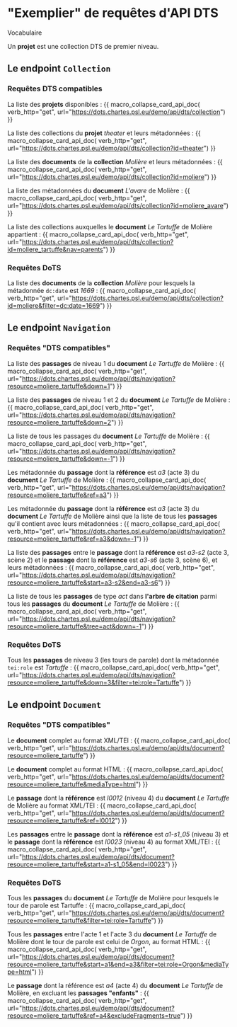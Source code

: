 # "Exemplier" de requêtes d'API DTS

Vocabulaire

Un **projet** est une collection DTS de premier niveau.

## Le endpoint `Collection`

### Requêtes DTS compatibles

La liste des **projets** disponibles : 
{{ macro_collapse_card_api_doc(
  verb_http="get",
  url="https://dots.chartes.psl.eu/demo/api/dts/collection")
}}

La liste des collections du **projet** *theater* et leurs métadonnées : 
{{ macro_collapse_card_api_doc(
  verb_http="get",
  url="https://dots.chartes.psl.eu/demo/api/dts/collection?id=theater")
}}

La liste des **documents** de la **collection** *Molière* et leurs métadonnées : 
{{ macro_collapse_card_api_doc(
  verb_http="get",
  url="https://dots.chartes.psl.eu/demo/api/dts/collection?id=moliere")
}}

La liste des métadonnées du **document** *L'avare* de Molière :
{{ macro_collapse_card_api_doc(
  verb_http="get",
  url="https://dots.chartes.psl.eu/demo/api/dts/collection?id=moliere_avare")
}}

La liste des collections auxquelles le **document** *Le Tartuffe* de Molière appartient : 
{{ macro_collapse_card_api_doc(
  verb_http="get",
  url="https://dots.chartes.psl.eu/demo/api/dts/collection?id=moliere_tartuffe&nav=parents")
}}

### Requêtes DoTS

La liste des **documents** de la **collection** _Molière_ pour lesquels la métadonnée `dc:date` est _1669_ : 
{{ macro_collapse_card_api_doc(
  verb_http="get",
  url="https://dots.chartes.psl.eu/demo/api/dts/collection?id=moliere&filter=dc:date=1669")
}}

## Le endpoint `Navigation`

### Requêtes "DTS compatibles"

La liste des **passages** de niveau 1 du **document** *Le Tartuffe* de Molière :
{{ macro_collapse_card_api_doc(
  verb_http="get",
  url="https://dots.chartes.psl.eu/demo/api/dts/navigation?resource=moliere_tartuffe&down=1")
}}

La liste des **passages** de niveau 1 et 2 du **document** *Le Tartuffe* de Molière :
{{ macro_collapse_card_api_doc(
  verb_http="get",
  url="https://dots.chartes.psl.eu/demo/api/dts/navigation?resource=moliere_tartuffe&down=2")
}}

La liste de tous les passages du **document** *Le Tartuffe* de Molière :
{{ macro_collapse_card_api_doc(
  verb_http="get",
  url="https://dots.chartes.psl.eu/demo/api/dts/navigation?resource=moliere_tartuffe&down=-1")
}}

Les métadonnée du **passage** dont la **référence** est *a3* (acte 3) du **document** *Le Tartuffe* de Molière :
{{ macro_collapse_card_api_doc(
  verb_http="get",
  url="https://dots.chartes.psl.eu/demo/api/dts/navigation?resource=moliere_tartuffe&ref=a3")
}}

Les métadonnée du **passage** dont la **référence** est *a3* (acte 3) du **document** *Le Tartuffe* de Molière ainsi que la liste de tous les **passages** qu'il contient avec leurs métadonnées :
{{ macro_collapse_card_api_doc(
  verb_http="get",
  url="https://dots.chartes.psl.eu/demo/api/dts/navigation?resource=moliere_tartuffe&ref=a3&down=-1")
}}

La liste des **passages** entre le **passage** dont la **référence** est *a3-s2* (acte 3, scène 2) et le **passage** dont la **référence** est *a3-s6* (acte 3, scène 6), et leurs métadonnées :
{{ macro_collapse_card_api_doc(
  verb_http="get",
  url="https://dots.chartes.psl.eu/demo/api/dts/navigation?resource=moliere_tartuffe&start=a3-s2&end=a3-s6")
}}

La liste de tous les **passages** de type _act_ dans **l'arbre de citation** parmi tous les **passages** du **document** _Le Tartuffe_ de Molière :
{{ macro_collapse_card_api_doc(
  verb_http="get",
  url="https://dots.chartes.psl.eu/demo/api/dts/navigation?resource=moliere_tartuffe&tree=act&down=-1")
}}


### Requêtes DoTS

Tous les **passages** de niveau 3 (les tours de parole) dont la métadonnée `tei:role` est *Tartuffe* :
{{ macro_collapse_card_api_doc(
  verb_http="get",
  url="https://dots.chartes.psl.eu/demo/api/dts/navigation?resource=moliere_tartuffe&down=3&filter=tei:role=Tartuffe")
}}

## Le endpoint `Document`

### Requêtes "DTS compatibles"

Le **document** complet au format XML/TEI : 
{{ macro_collapse_card_api_doc(
  verb_http="get",
  url="https://dots.chartes.psl.eu/demo/api/dts/document?resource=moliere_tartuffe")
}}

Le **document** complet au format HTML : 
{{ macro_collapse_card_api_doc(
  verb_http="get",
  url="https://dots.chartes.psl.eu/demo/api/dts/document?resource=moliere_tartuffe&mediaType=html")
}}

Le **passage** dont la **référence** est *l0012* (niveau 4) du **document** *Le Tartuffe* de Molière au format XML/TEI : 
{{ macro_collapse_card_api_doc(
  verb_http="get",
  url="https://dots.chartes.psl.eu/demo/api/dts/document?resource=moliere_tartuffe&ref=l0012")
}}

Les **passages** entre le **passage** dont la **référence** est *a1-s1_05* (niveau 3) et le **passage** dont la **référence** est *l0023* (niveau 4) au format XML/TEI : 
{{ macro_collapse_card_api_doc(
  verb_http="get",
  url="https://dots.chartes.psl.eu/demo/api/dts/document?resource=moliere_tartuffe&start=a1-s1_05&end=l0023")
}}

### Requêtes DoTS

Tous les **passages** du **document** *Le Tartuffe* de Molière pour lesquels le tour de parole est Tartuffe : 
{{ macro_collapse_card_api_doc(
  verb_http="get",
  url="https://dots.chartes.psl.eu/demo/api/dts/document?resource=moliere_tartuffe&filter=tei:role=Tartuffe")
}}

Tous les **passages** entre l'acte 1 et l'acte 3 du **document** *Le Tartuffe* de Molière dont le tour de parole est celui de *Orgon*, au format HTML : 
{{ macro_collapse_card_api_doc(
  verb_http="get",
  url="https://dots.chartes.psl.eu/demo/api/dts/document?resource=moliere_tartuffe&start=a1&end=a3&filter=tei:role=Orgon&mediaType=html")
}}

Le **passage** dont la référence est *a4* (acte 4) du **document** *Le Tartuffe* de Molière, en excluant les **passages "enfants"** : 
{{ macro_collapse_card_api_doc(
  verb_http="get",
  url="https://dots.chartes.psl.eu/demo/api/dts/document?resource=moliere_tartuffe&ref=a4&excludeFragments=true")
}}
